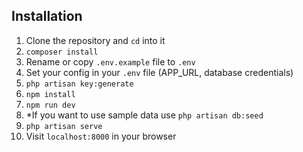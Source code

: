 ## Installation

1. Clone the repository and `cd` into it
1. `composer install`
1. Rename or copy `.env.example` file to `.env`
1. Set your config in your `.env` file (APP_URL, database credentials)
1. `php artisan key:generate`
1. `npm install`
1. `npm run dev`
1. *If you want to use sample data use `php artisan db:seed`
1. `php artisan serve`
1. Visit `localhost:8000` in your browser
